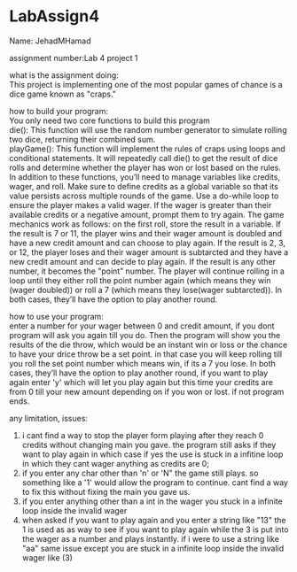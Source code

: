 # LabAssign4

Name: JehadMHamad

assignment number:Lab 4 project 1

what is the assignment doing:                                                                                                             
This project is implementing one of the most popular games of chance is a dice game known as "craps."

how to build your program:                                                                                                                
You only need two core functions to build this program                                                                                    
die(): This function will use the random number generator to simulate rolling two dice, returning their combined sum.                     
playGame(): This function will implement the rules of craps using loops and conditional statements. It will repeatedly call die() to get the result of dice rolls and determine whether the player has won or lost based on the rules.
In addition to these functions, you’ll need to manage variables like credits, wager, and roll. Make sure to define credits as a global variable so that its value persists across multiple rounds of the game.
Use a do-while loop to ensure the player makes a valid wager. If the wager is greater than their available credits or a negative amount, prompt them to try again.
The game mechanics work as follows: on the first roll, store the result in a variable. If the result is 7 or 11, the player wins and their wager amount is doubled and have a new credit amount and can choose to play again. If the result is 2, 3, or 12, the player loses and their wager amount is subtarcted and they have a new credit amount and can decide to play again. If the result is any other number, it becomes the "point" number. The player will continue rolling in a loop until they either roll the point number again (which means they win (wager doubled)) or roll a 7 (which means they lose(wager subtarcted)). In both cases, they’ll have the option to play another round.

how to use your program:                                                                                                                  
enter a number for your wager between 0 and credit amount, if you dont program will ask you again till you do.
Then the program will show you the results of the die throw, which would be an instant win or loss or  the chance  to have your drice throw be a set point. in that case you will keep rolling till you roll the set point number which means win, if its a 7 you lose.
In both cases, they’ll have the option to play another round, if you want to play again enter 'y' which will let you play again but this time your credits are from 0 till your new amount depending on if you won or lost. if not program ends.

any limitation, issues:                                                                                                                   
1) i cant find a way to stop the player form playing after they reach 0 credits without changing main you gave. the program still asks if they want to play again in which case if yes the use is stuck in a infitine loop in which they cant wager anything as credits are 0;
2) if you enter any char other than 'n' or 'N" the game still plays. so something like a '1' would allow the program to continue. cant find a way to fix this without fixing the main you gave us.
3) if you enter anything other than a int in the wager you stuck in a infinite  loop inside the invalid wager 
4) when asked if you want to play again and you enter a string like "13" the 1 is used as as way to see if you want to play again while the 3 is put into the wager as a number and plays instantly. if i were to use a string like "aa" same issue except you are stuck in a infinite loop inside the invalid wager like (3)
